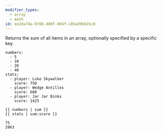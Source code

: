 ```yaml
---
modifier_types:
  - array
  - math
id: ee2da74a-0788-400f-804f-c85ad9b635c0
---
```

Returns the sum of all items in an array, optionally specified by a specific key.

```.language-yaml
numbers:
  - 5
  - 10
  - 20
  - 40
stats:
  - player: Luke Skywalker
    score: 750
  - player: Wedge Antilles
    score: 688
  - player: Jar Jar Binks
    score: 1425
```

```
{{ numbers | sum }}
{{ stats | sum:score }}
```

```.language-output
75
2863
```
